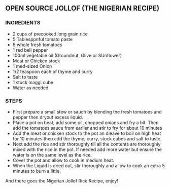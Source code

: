 ## OPEN SOURCE JOLLOF (THE NIGERIAN RECIPE)

### INGREDIENTS

- 2 cups of precooked long grain rice
- 5 Tablesppnful tomato paste
- 5 whole fresh tomatoes
- 1 red bell pepper
- 100ml vegetable oil (Groundnut, Olive or SUnflower)
- Meat or Chicken stock
- 1 med-sized Onion
- 1/2 teaspoon each of thyme and curry
- Salt to taste
- 1 stock maggi cube
- Water as needed

### STEPS

- First prepare a small stew or sauch by blending the fresh tomatoes and pepper then dryout excess liquid.
- Place a pot on heat, add some oil, chopped onions and fry a bit. Then add the tomatoes sauce from earlier and stir to 
  fry for about 10 minutes
- Add the meat or chicken stock to the pot an dleave to boil on high heat for 10 minutes then add the thyme, curry, 
  stock cubes and salt to taste.
- Next add the rice and stir thoroughly till all the contents are thoroughly mixed with the rice in the pot. 
  If needed add more water but ensure the water is on the same level as the rice.
- Cover the pot and allow to cook in medium heat. 
- When the Liquid is dried out, stir thoroughly and allow to cook an extra 5 minutes to burn a little.

And there goes the Nigerian Jollof Rice Recipe, enjoy!
